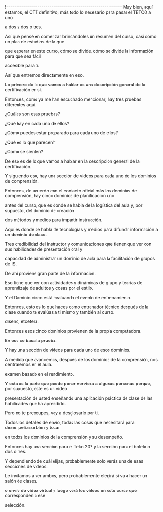 !-----------------------------------------------------------
Muy bien, aquí estamos, el CTT definitivo, más todo lo necesario para pasar el TETCO a uno

a dos y dos o tres.

Así que pensé en comenzar brindándoles un resumen del curso, casi como un plan de estudios de lo que

que esperar en este curso, cómo se divide, cómo se divide la información para que sea fácil

accesible para ti.

Así que entremos directamente en eso.

Lo primero de lo que vamos a hablar es una descripción general de la certificación en sí.

Entonces, como ya me han escuchado mencionar, hay tres pruebas diferentes aquí.

¿Cuáles son esas pruebas?

¿Qué hay en cada uno de ellos?

¿Cómo puedes estar preparado para cada uno de ellos?

¿Qué es lo que parecen?

¿Como se sienten?

De eso es de lo que vamos a hablar en la descripción general de la certificación.

Y siguiendo eso, hay una sección de videos para cada uno de los dominios de comprensión.

Entonces, de acuerdo con el contacto oficial más los dominios de comprensión, hay cinco dominios de planificación uno

antes del curso, que es donde se habla de la logística del aula y, por supuesto, del dominio de creación

dos métodos y medios para impartir instrucción.

Aquí es donde se habla de tecnologías y medios para difundir información a un dominio de clase.

Tres credibilidad del instructor y comunicaciones que tienen que ver con sus habilidades de presentación oral y

capacidad de administrar un dominio de aula para la facilitación de grupos de IS.

De ahí proviene gran parte de la información.

Eso tiene que ver con actividades y dinámicas de grupo y teorías de aprendizaje de adultos y cosas por el estilo.

Y el Dominio cinco está evaluando el evento de entrenamiento.

Entonces, esto es lo que haces como entrenador técnico después de la clase cuando te evalúas a ti mismo y también al curso.

diseño, etcétera.

Entonces esos cinco dominios provienen de la propia computadora.

En eso se basa la prueba.

Y hay una sección de videos para cada uno de esos dominios.

A medida que avancemos, después de los dominios de la comprensión, nos centraremos en el aula.

examen basado en el rendimiento.

Y esta es la parte que puede poner nerviosa a algunas personas porque, por supuesto, este es un video

presentación de usted enseñando una aplicación práctica de clase de las habilidades que ha aprendido.

Pero no te preocupes, voy a desglosarlo por ti.

Todos los detalles de envío, todas las cosas que necesitará para desempeñarse bien y tocar

en todos los dominios de la comprensión y su desempeño.

Entonces hay una sección para el Teko 202 y la sección para el boleto o dos o tres.

Y dependiendo de cuál elijas, probablemente solo verás una de esas secciones de videos.

Le invitamos a ver ambos, pero probablemente elegirá si va a hacer un salón de clases.

o envío de video virtual y luego verá los videos en este curso que corresponden a ese

selección.